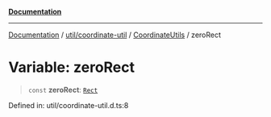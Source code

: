 [**Documentation**](../../../../../index.md)

***

[Documentation](../../../../../index.md) / [util/coordinate-util](../../../index.md) / [CoordinateUtils](../index.md) / zeroRect

# Variable: zeroRect

> `const` **zeroRect**: [`Rect`](../../../../../perspective-client/type-aliases/Rect.md)

Defined in: util/coordinate-util.d.ts:8
